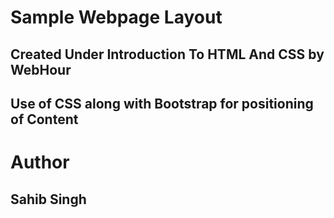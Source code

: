 # Sample Webpage Layout

## Created Under Introduction To HTML And CSS by WebHour 

## Use of CSS along with Bootstrap for positioning of Content

# Author
## Sahib Singh
 
